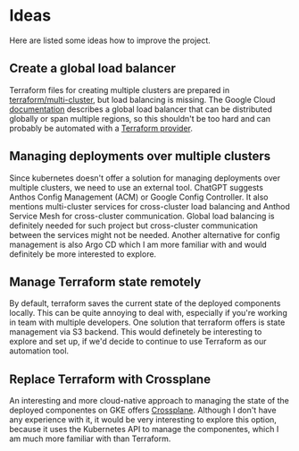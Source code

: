 # Ideas

Here are listed some ideas how to improve the project.

## Create a global load balancer

Terraform files for creating multiple clusters are prepared in [terraform/multi-cluster](../terraform/multi-cluster),
but load balancing is missing. The Google
Cloud [documentation](https://cloud.google.com/load-balancing/docs/choosing-load-balancer#global-regional) describes a
global load balancer that can be distributed globally or span multiple regions, so this shouldn't be too hard and can
probably be automated with
a [Terraform provider](https://registry.terraform.io/modules/gruntwork-io/load-balancer/google/0.2.0/submodules/http-load-balancer).

## Managing deployments over multiple clusters

Since kubernetes doesn't offer a solution for managing deployments over multiple clusters, we need to use an external
tool. ChatGPT suggests Anthos Config Management (ACM) or Google Config Controller. It also mentions multi-cluster
services for cross-cluster load balancing and Anthod Service Mesh for cross-cluster communication. Global load balancing
is definitely needed for such project but cross-cluster communication between the services might not be needed. Another
alternative for config management is also Argo CD which I am more familiar with and would definitely be more interested
to explore.

## Manage Terraform state remotely

By default, terraform saves the current state of the deployed components locally. This can be quite annoying to deal
with, especially if you're working in team with multiple developers. One solution that terraform offers is state
management via S3 backend. This would definetely be interesting to explore and set up, if we'd decide to continue to use
Terraform as our automation tool.

## Replace Terraform with Crossplane

An interesting and more cloud-native approach to managing the state of the deployed componentes on GKE
offers [Crossplane](https://www.crossplane.io/). Although I don't have any experience with it, it would be very
interesting to explore this option, because it uses the Kubernetes API to manage the componentes, which I am much more
familiar with than Terraform.
